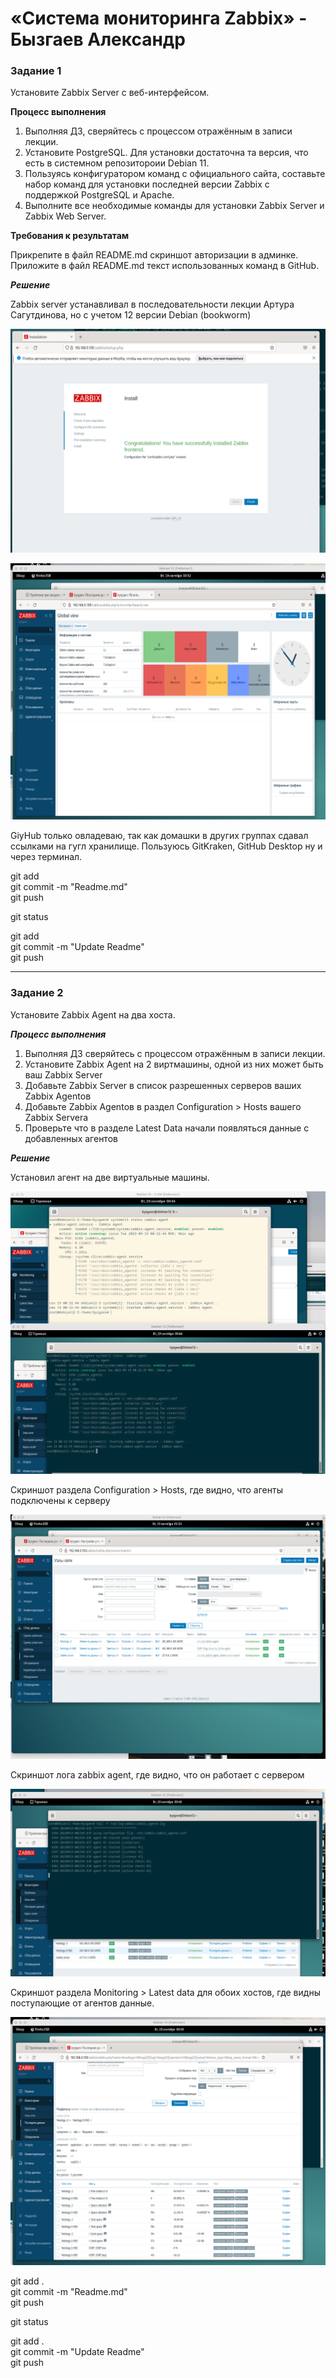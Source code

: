# «Система мониторинга Zabbix» - Бызгаев Александр

### Задание 1

Установите Zabbix Server с веб-интерфейсом.

**Процесс выполнения**

1) Выполняя ДЗ, сверяйтесь с процессом отражённым в записи лекции.
2) Установите PostgreSQL. Для установки достаточна та версия, что есть в системном репозитороии Debian 11.
3) Пользуясь конфигуратором команд с официального сайта, составьте набор команд для установки последней версии Zabbix с поддержкой PostgreSQL и Apache.
4) Выполните все необходимые команды для установки Zabbix Server и Zabbix Web Server.  

**Требования к результатам**  

Прикрепите в файл README.md скриншот авторизации в админке.  
Приложите в файл README.md текст использованных команд в GitHub.

 ***Решение***

 Zabbix server устанавливал в последовательности лекции Артура Сагутдинова, но с учетом 12 версии Debian (bookworm) 
 
![Image alt](https://github.com/Byzgaev-I/Monitoring-System-Zabbix-1/blob/main/Авторизация.png)

![Image alt](https://github.com/Byzgaev-I/Monitoring-System-Zabbix-1/blob/main/Авторизация%202.png)

GiyHub только овладеваю, так как домашки в других группах сдавал ссылками на гугл хранилище.
Пользуюсь GitKraken, GitHub Desktop ну и через терминал.

git add  
git commit -m "Readme.md"  
git push  
  
git status  
  
git add  
git commit -m "Update Readme"  
git push  

---

### Задание 2

Установите Zabbix Agent на два хоста.

***Процесс выполнения***

 1. Выполняя ДЗ сверяйтесь с процессом отражённым в записи лекции.
 2. Установите Zabbix Agent на 2 виртмашины, одной из них может быть ваш Zabbix Server
 3. Добавьте Zabbix Server в список разрешенных серверов ваших Zabbix Agentов
 4. Добавьте Zabbix Agentов в раздел Configuration > Hosts вашего Zabbix Servera
 5. Проверьте что в разделе Latest Data начали появляться данные с добавленных агентов

 ***Решение***

Установил агент на две виртуальные машины.

![Image alt](https://github.com/Byzgaev-I/Monitoring-System-Zabbix-1/blob/main/Агент%20на%202%20машины.png)

Скриншот раздела Configuration > Hosts, где видно, что агенты подключены к серверу

![Image alt](https://github.com/Byzgaev-I/Monitoring-System-Zabbix-1/blob/main/Конф_Хост.png)

Скриншот лога zabbix agent, где видно, что он работает с сервером

![Image alt](https://github.com/Byzgaev-I/Monitoring-System-Zabbix-1/blob/main/Лог.png)

Скриншот раздела Monitoring > Latest data для обоих хостов, где видны поступающие от агентов данные.

![Image alt](https://github.com/Byzgaev-I/Monitoring-System-Zabbix-1/blob/main/Latest%20Data.png)

 git add .     
 git commit -m "Readme.md"    
 git push   
 
 git status
 
 git add .     
 git commit -m "Update Readme"    
 git push  
 
